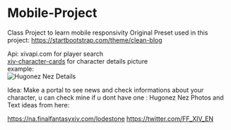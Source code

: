 # Mobile-Project

Class Project to learn mobile responsivity
Original Preset used in this project: <https://startbootstrap.com/theme/clean-blog>

Api:
xivapi.com for player search    
[xiv-character-cards](https://xiv-character-cards.drakon.cloud/characters/id/) for character details picture    
example:    
![Hugonez Nez Details](https://github.com/Hugonez/Mobile-Project/assets/114820146/f3e9798a-10d7-48ad-b51d-3d69bd425787)


Idea: Make a portal to see news and check informations about your character, u can check mine if u dont have one : Hugonez Nez
Photos and Text ideas from here:

<https://na.finalfantasyxiv.com/lodestone>
<https://twitter.com/FF_XIV_EN>
